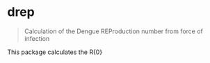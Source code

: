 # drep
> Calculation of the Dengue REProduction number from force of infection

This package calculates the R{0}

